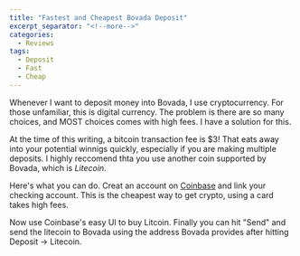 ```yaml
---
title: "Fastest and Cheapest Bovada Deposit"
excerpt_separator: "<!--more-->"
categories:
  - Reviews
tags:
  - Deposit
  - Fast
  - Cheap
---
```


Whenever I want to deposit money into Bovada, I use cryptocurrency. For those unfamiliar, this is digital currency. The problem is there are so many choices, and MOST choices comes with high fees. I have a solution for this.
<!--more-->

At the time of this writing, a bitcoin transaction fee is $3! That eats away into your potential winnigs quickly, especially if you are making multiple deposits. I highly reccomend thta you use another coin supported by Bovada, which is *Litecoin*.

Here's what you can do. Creat an account on [Coinbase](https://www.coinbase.com/join/jdistler) and link your checking account. This is the cheapest way to get crypto, using a card takes high fees. 

Now use Coinbase's easy UI to buy Litcoin. Finally you can hit "Send" and send the litecoin to Bovada using the address Bovada provides after hitting Deposit -> Litecoin. 
